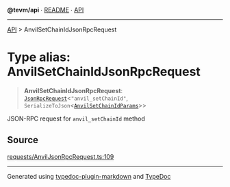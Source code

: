 **@tevm/api** ∙ [README](../README.md) ∙ [API](../API.md)

***

[API](../API.md) > AnvilSetChainIdJsonRpcRequest

# Type alias: AnvilSetChainIdJsonRpcRequest

> **AnvilSetChainIdJsonRpcRequest**: [`JsonRpcRequest`](JsonRpcRequest.md)\<`"anvil_setChainId"`, `SerializeToJson`\<[`AnvilSetChainIdParams`](AnvilSetChainIdParams.md)\>\>

JSON-RPC request for `anvil_setChainId` method

## Source

[requests/AnvilJsonRpcRequest.ts:109](https://github.com/evmts/tevm-monorepo/blob/main/vm/api/src/requests/AnvilJsonRpcRequest.ts#L109)

***
Generated using [typedoc-plugin-markdown](https://www.npmjs.com/package/typedoc-plugin-markdown) and [TypeDoc](https://typedoc.org/)
